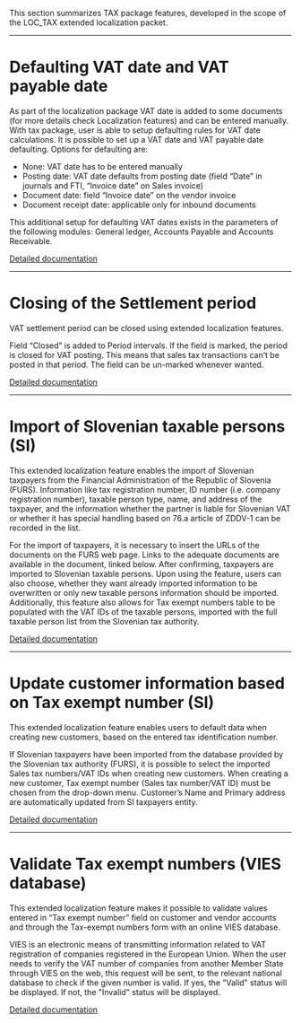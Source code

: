 This section summarizes TAX package features, developed in the scope of the LOC_TAX extended localization packet.

-----

# Defaulting VAT date and VAT payable date

As part of the localization package VAT date is added to some documents (for more details check Localization features) and can be entered manually. With tax package, user is able to setup defaulting rules for VAT date calculations. It is possible to set up a VAT date and VAT payable date defaulting. Options for defaulting are:
-	None: VAT date has to be entered manually
-	Posting date: VAT date defaults from posting date (field “Date” in journals and FTI, “Invoice date” on Sales invoice)
-	Document date: field “Invoice date” on the vendor invoice
-	Document receipt date: applicable only for inbound documents

This additional setup for defaulting VAT dates exists in the parameters of the following modules: General ledger, Accounts Payable and Accounts Receivable.

[Detailed documentation](/Help/Extended-Localization/Tax-package-features/Defaulting-VAT-date-and-VAT-payable-date)

-----

# Closing of the Settlement period

VAT settlement period can be closed using extended localization features.  

Field “Closed” is added to Period intervals. If the field is marked, the period is closed for VAT posting. This means that sales tax transactions can’t be posted in that period. The field can be un-marked whenever wanted.  

[Detailed documentation](/Help/Extended-Localization/Tax-package-features/Closing-of-Settlement-period)

-----

# Import of Slovenian taxable persons (SI)
 
This extended localization feature enables the import of Slovenian taxpayers from the Financial Administration of the Republic of Slovenia (FURS). Information like tax registration number, ID number (i.e. company registration number), taxable person type, name, and address of the taxpayer, and the information whether the partner is liable for Slovenian VAT or whether it has special handling based on 76.a article of ZDDV-1 can be recorded in the list.

For the import of taxpayers, it is necessary to insert the URLs of the documents on the FURS web page. Links to the adequate documents are available in the document, linked below. After confirming, taxpayers are imported to Slovenian taxable persons. Upon using the feature, users can also choose, whether they want already imported information to be overwritten or only new taxable persons information should be imported. Additionally, this feature also allows for Tax exempt numbers table to be populated with the VAT IDs of the taxable persons, imported with the full taxable person list from the Slovenian tax authority. 

[Detailed documentation](/Help/Extended-Localization/Tax-package-features/Import-of-Slovenian-taxable-persons-SI)

-----

# Update customer information based on Tax exempt number (SI)

This extended localization feature enables users to default data when creating new customers, based on the entered tax identification number.

If Slovenian taxpayers have been imported from the database provided by the Slovenian tax authority (FURS), it is possible to select the imported Sales tax numbers/VAT IDs when creating new customers. When creating a new customer, Tax exempt number (Sales tax number/VAT ID) must be chosen from the drop-down menu. Customer’s Name and Primary address are automatically updated from SI taxpayers entity. 

[Detailed documentation](/Help/Extended-Localization/Tax-package-features/Update-customer-information-based-on-Tax-exempt-number-SI)

-----

# Validate Tax exempt numbers (VIES database)

This extended localization feature makes it possible to validate values entered in “Tax exempt number” field on customer and vendor accounts and through the Tax-exempt numbers form with an online VIES database.

VIES is an electronic means of transmitting information related to VAT registration of companies registered in the European Union.  When the user needs to verify the VAT number of companies from another Member State through VIES on the web, this request will be sent, to the relevant national database to check if the given number is valid. If yes, the "Valid" status will be displayed. If not, the "Invalid" status will be displayed.


[Detailed documentation](/Help/Extended-Localization/Tax-package-features/Validate-Tax-exempt-numbers-VIES-database)